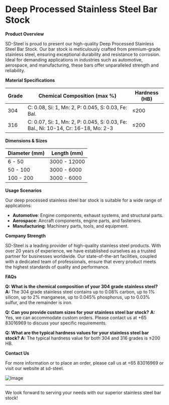 # Deep Processed Stainless Steel Bar Stock

**Product Overview**

SD-Steel is proud to present our high-quality Deep Processed Stainless Steel Bar Stock. Our bar stock is meticulously crafted from premium-grade stainless steel, ensuring exceptional durability and resistance to corrosion. Ideal for demanding applications in industries such as automotive, aerospace, and manufacturing, these bars offer unparalleled strength and reliability.

**Material Specifications**

| **Grade** | **Chemical Composition (max %)** | **Hardness (HB)** |
|-----------|----------------------------------|-------------------|
| 304       | C: 0.08, Si: 1, Mn: 2, P: 0.045, S: 0.03, Fe: Bal. | ≤200              |
| 316       | C: 0.07, Si: 1, Mn: 2, P: 0.045, S: 0.03, Fe: Bal., Ni: 10-14, Cr: 16-18, Mo: 2-3 | ≤200              |

**Dimensions & Sizes**

| **Diameter (mm)** | **Length (mm)** |
|-------------------|-----------------|
| 6 - 50            | 3000 - 12000    |
| 50 - 100         | 3000 - 6000     |
| 100 - 200        | 3000 - 6000     |

**Usage Scenarios**

Our deep processed stainless steel bar stock is suitable for a wide range of applications:
- **Automotive**: Engine components, exhaust systems, and structural parts.
- **Aerospace**: Aircraft components, engine parts, and fasteners.
- **Manufacturing**: Machinery parts, tools, and equipment.

**Company Strength**

SD-Steel is a leading provider of high-quality stainless steel products. With over 20 years of experience, we have established ourselves as a trusted partner for businesses worldwide. Our state-of-the-art facilities, coupled with a dedicated team of professionals, ensure that every product meets the highest standards of quality and performance.

**FAQs**

**Q: What is the chemical composition of your 304 grade stainless steel?**
**A:** The 304 grade stainless steel contains up to 0.08% carbon, up to 1% silicon, up to 2% manganese, up to 0.045% phosphorus, up to 0.03% sulfur, and the remainder is iron.

**Q: Can you provide custom sizes for your stainless steel bar stock?**
**A:** Yes, we can accommodate custom orders. Please contact us at +65 83016969 to discuss your specific requirements.

**Q: What are the typical hardness values for your stainless steel bar stock?**
**A:** The typical hardness value for both 304 and 316 grades is ≤200 HB.

**Contact Us**

For more information or to place an order, please call us at +65 83016969 or visit our website at  sd-steel.

![Image](https://github.com/user-attachments/assets/2567258e-e124-4816-932d-1809bd27ef0b)

---

We look forward to serving your needs with our superior stainless steel bar stock!